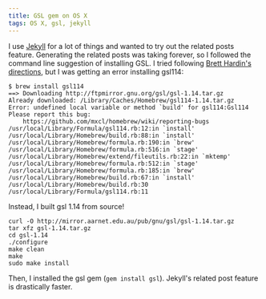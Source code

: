 ```yaml
---
title: GSL gem on OS X
tags: OS X, gsl, jekyll
---
```


I use [Jekyll][] for a lot of things and wanted to try out the related posts feature. Generating the related posts was taking forever, so I followed the command line suggestion of installing GSL. I tried following [Brett Hardin's directions][hardin], but I was getting an error installing gsl114:

    $ brew install gsl114
    ==> Downloading http://ftpmirror.gnu.org/gsl/gsl-1.14.tar.gz
    Already downloaded: /Library/Caches/Homebrew/gsl114-1.14.tar.gz
    Error: undefined local variable or method `build' for gsl114:Gsl114
    Please report this bug:
        https://github.com/mxcl/homebrew/wiki/reporting-bugs
    /usr/local/Library/Formula/gsl114.rb:12:in `install'
    /usr/local/Library/Homebrew/build.rb:88:in `install'
    /usr/local/Library/Homebrew/formula.rb:190:in `brew'
    /usr/local/Library/Homebrew/formula.rb:516:in `stage'
    /usr/local/Library/Homebrew/extend/fileutils.rb:22:in `mktemp'
    /usr/local/Library/Homebrew/formula.rb:512:in `stage'
    /usr/local/Library/Homebrew/formula.rb:185:in `brew'
    /usr/local/Library/Homebrew/build.rb:67:in `install'
    /usr/local/Library/Homebrew/build.rb:30
    /usr/local/Library/Formula/gsl114.rb:11

Instead, I built gsl 1.14 from source!

    curl -O http://mirror.aarnet.edu.au/pub/gnu/gsl/gsl-1.14.tar.gz
    tar xfz gsl-1.14.tar.gz
    cd gsl-1.14
    ./configure
    make clean
    make
    sudo make install

Then, I installed the gsl gem (`gem install gsl`). Jekyll's related post feature is drastically faster.

[Jekyll]: https://github.com/mojombo/jekyll
[hardin]: http://bretthard.in/2012/03/getting-related_posts-lsi-and-gsl-to-work-in-jekyll/

